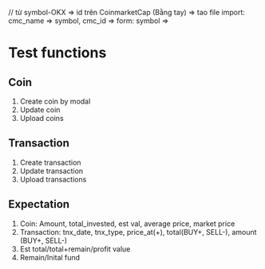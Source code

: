 // từ symbol-OKX => id trên CoinmarketCap (Bằng tay)
=> tao file import: cmc_name => symbol, cmc_id
=> form: symbol =>  
# Test functions
## Coin
1. Create coin by modal
2. Update coin
3. Upload coins
## Transaction
1. Create transaction
2. Update transaction
3. Upload transactions
## Expectation
1. Coin: Amount, total_invested, est val, average price, market price
2. Transaction: tnx_date, tnx_type, price_at(+), total(BUY+, SELL-), amount (BUY+, SELL-)
3. Est total/total+remain/profit value
4. Remain/Inital fund
